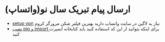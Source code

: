 # ارسال پیام تبریک سال نو(واتساپ)

-  [setup vpn](https://chrome.google.com/webstore/detail/setupvpn-lifetime-free-vp/oofgbpoabipfcfjapgnbbjjaenockbdp) نیاز به لاگین در سایت واتساپ دارید بهترین فیلتر شکن مرورگر کروم 
- [نصب pip و import ](https://blog.faradars.org/install-pip-for-python/)برای اینکه بتوانید از این کد استفاده کنید باید کتابخانه ایمپرت کنید 

